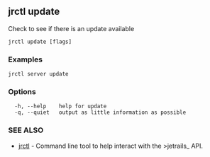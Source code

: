 ## jrctl update

Check to see if there is an update available

```
jrctl update [flags]
```

### Examples

```
jrctl server update
```

### Options

```
  -h, --help    help for update
  -q, --quiet   output as little information as possible
```

### SEE ALSO

* [jrctl](jrctl.md)	 - Command line tool to help interact with the >jetrails_ API.

